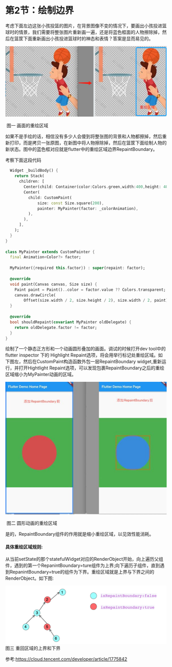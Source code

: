 # 第2节：绘制边界

考虑下面左边这张小孩投篮的图片，在背景图像不变的情况下，要画出小孩投进篮球时的情景，我们需要将整张图片重新画一遍，还是将蓝色框面的人物擦除掉，然后在篮筐下面重新画出小孩投进篮球时的神态和表情？答案是显而易见的。

![image-20230923070819370](assets/image-20230923070819370.png)

​										图一 画面的重绘区域

如果不是手绘的话，相信没有多少人会傻到将整张图的背景和人物都擦掉，然后重新打印，而是拷贝一张原图，在新图中将人物擦除掉，然后在篮筐下面绘制人物的新状态。图中的蓝色框对应就是flutter中的重绘区域边界RepaintBoundary。

考察下面这段代码
```dart
  Widget _buildBody() {
    return Stack(
      children: [
        Center(child: Container(color:Colors.green,width:400,height: 400,)),
        Center(
          child: CustomPaint(
              size: const Size.square(200),
              painter: MyPainter(factor: _colorAnimation),
          ),
        ),
      ],
    );
  }
}

class MyPainter extends CustomPainter {
  final Animation<Color?> factor;

  MyPainter({required this.factor}) : super(repaint: factor);

  @override
  void paint(Canvas canvas, Size size) {
    Paint paint = Paint()..color = factor.value ?? Colors.transparent;
    canvas.drawCircle(
        Offset(size.width / 2, size.height / 2), size.width / 2, paint);
  }

  @override
  bool shouldRepaint(covariant MyPainter oldDelegate) {
    return oldDelegate.factor != factor;
  }
}
```

绘制了一个静态正方形和一个动画圆形叠加的画面。调试的时候打开dev tool中的 flutter inspector 下的 Highlight Repaint选项，将会用举行标记处重绘区域。如下图左，然后在CustomPaint构造函数外包一层RepaintBoundary widget,重新运行，并打开Hightlight Repaint选项，可以发现包裹RepaintBoundary之后的重绘区域缩小为MyPainter动画的区域。

![repaintBoundary](assets/repaintBoundary.jpg)

​											图二 圆形动画的重绘区域

是的，RepaintBoundary组件的作用就是缩小重绘区域，以见效性能消耗。

#### 具体重绘区域规则: 
从当前setState的那个statefulWidget对应的RenderObject开始，向上遍历父组件，遇到的第一个RepanintBoundary=ture组件为上界;向下遍历子组件，直到遇到RepanintBoundary=true的组件为下界。重绘区域就是上界与下界之间的RenderObject。如下图:

![重绘区域的上界与下界](assets/j0wror9i08.png)
图三 重回区域的上界和下界

参考:https://cloud.tencent.com/developer/article/1775842



